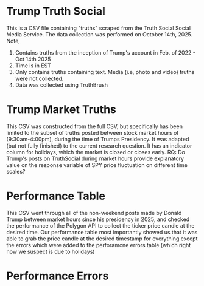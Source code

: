 # Trump Truth Social
This is a CSV file containing "truths" scraped from the Truth Social Social Media Service. The data collection was performed on October 14th, 2025. Note, 
1) Contains truths from the inception of Trump's account in Feb. of 2022 - Oct 14th 2025
2) Time is in EST
3) Only contains truths containing text. Media (i.e, photo and video) truths were not collected.
4) Data was collected using TruthBrush 


# Trump Market Truths
This CSV was constructed from the full CSV, but specifically has been limited to the subset of truths posted between stock market hours of (9:30am-4:00pm), during the time of Trumps Presidency. 
It was adapted (but not fully finished) to the current research question. It has an indicator column for holidays, which the market is closed or closes early. 
RQ: Do Trump's posts on TruthSocial during market hours provide explanatory value on the response variable of SPY price fluctuation on different time scales? 

# Performance Table
This CSV went through all of the non-weekend posts made by Donald Trump between market hours since his presidency in 2025, and checked the performance of the Polygon API to collect the ticker price candle at the desired time. 
Our performance table most importantly showed us that it was able to grab the price candle at the desired timestamp for everything except the errors which were added to the perforamcne errors table (which right now we suspect is due to holidays) 

# Performance Errors 

